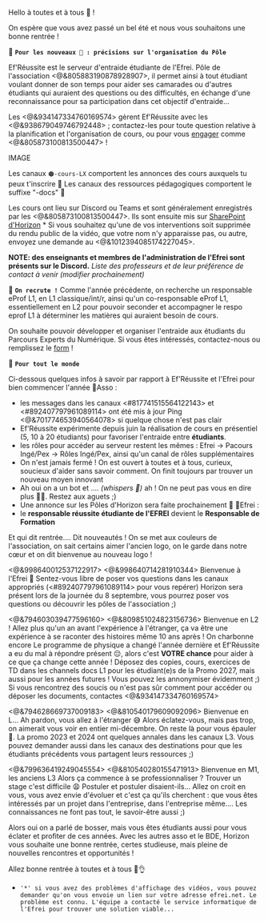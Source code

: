 Hello à toutes et à tous 👋 !

On espère que vous avez passé un bel été et nous vous souhaitons une bonne rentrée !

:small_blue_diamond: **`Pour les nouveaux 🌱 : précisions sur l'organisation du Pôle`**

Ef'Réussite est le serveur d'entraide étudiante de l'Efrei.
Pôle de l'association <@&805883190878928907>, il permet ainsi à tout étudiant voulant donner de son temps pour aider ses camarades ou d'autres étudiants qui auraient des questions ou des difficultés, en échange d'une reconnaissance pour sa participation dans cet objectif d'entraide... 

Les <@&934147334760169574> gèrent Ef'Réussite avec les <@&938679049746792448> ; contactez-les pour toute question relative à la planification et l'organisation de cours, ou pour vous [engager](https://bit.ly/EfRéussiteRecrute) comme <@&805873100813500447> !

IMAGE

Les canaux `🟠-cours-LX` comportent les annonces des cours auxquels tu peux t'inscrire 🔔
Les canaux des ressources pédagogiques comportent le suffixe "-docs" 📄

Les cours ont lieu sur Discord ou Teams et sont généralement enregistrés par les <@&805873100813500447>. Ils sont ensuite mis sur [SharePoint d'Horizon](https://bit.ly/EfRéussiteSP) * 
Si vous souhaitez qu'une de vos interventions soit supprimée du rendu public de la vidéo, que votre nom n'y apparaisse pas, ou autre, envoyez une demande au <@&1012394085174227045>.

**NOTE: des enseignants et membres de l'administration de l'Efrei sont présents sur le Discord.**
*Liste des professeurs et de leur préférence de contact à venir (modifier prochainement)*


🔹 **`On recrute !`**
Comme l'année précédente, on recherche un responsable eProf L1, en L1 classique/int/r, ainsi qu'un co-responsable eProf L1, essentiellement en L2 pour pouvoir seconder et accompagner le respo eprof L1 à déterminer les matières qui auraient besoin de cours.

On souhaite pouvoir développer et organiser l'entraide aux étudiants du Parcours Experts du Numérique. Si vous êtes intéressés, contactez-nous ou remplissez le [form](https://bit.ly/EfRéussiteRecrute) !


:small_blue_diamond: **`Pour tout le monde`**

Ci-dessous quelques infos à savoir par rapport à Ef'Réussite et l'Efrei pour bien commencer l'année
🔸Asso :
 - les messages dans les canaux <#817741515564122143> et <#892407797961089114> ont été mis à jour
   Ping <@&701774653940564078> si quelque chose n'est pas clair
 - Ef'Réussite expérimente depuis juin la réalisation de cours en présentiel (5, 10 à 20 étudiants) pour favoriser l'entraide entre __étudiants__. 
 - les rôles pour accéder au serveur restent les mêmes : Efrei → Pacours Ingé/Pex → Rôles Ingé/Pex, ainsi qu'un canal de rôles supplémentaires
 - On n'est jamais fermé ! On est ouvert à toutes et à tous, curieux, soucieux d'aider sans savoir comment. On finit toujours par trouver un nouveau moyen innovant
 - Ah oui on a un bot et .... *(whispers :shushing_face:)* ah ! On ne peut pas vous en dire plus 🤷‍♂️. Restez aux aguets ;)
 - Une annonce sur les Pôles d'Horizon sera faite prochainement 📢
🔸Efrei : 
- le **responsable réussite étudiante de l'EFREI** devient le **Responsable de Formation**

Et qui dit rentrée.... Dit nouveautés !
On se met aux couleurs de l'association, on sait certains aimer l'ancien logo, on le garde dans notre cœur et on dit bienvenue au nouveau logo !


 <@&998640012537122917> <@&998640714281910344>
Bienvenue à l'Efrei 🥳 
Sentez-vous libre de poser vos questions dans les canaux appropriés (<#892407797961089114> pour vous repérer)
Horizon sera présent lors de la journée du 8 septembre, vous pourrez poser vos questions ou découvrir les pôles de l'association ;)


 <@&794603039477596160> <@&809851024823156736>
Bienvenue en L2 !
Allez plus qu'un an avant l'expérience à l'étranger, ça va être une expérience à se raconter des histoires même 10 ans après !
On charbonne encore
Le programme de physique a changé l'année dernière et Ef'Réussite a eu du mal à répondre présent 😔, alors c'est **VOTRE chance** pour aider à ce que ça change cette année !
Déposez des copies, cours, exercices de TD dans les channels docs L1 pour les étudiant(e)s de la Promo 2027, mais aussi pour les années futures ! Vous pouvez les annonymiser évidemment ;)
Si vous rencontrez des soucis ou n'est pas sûr comment pour accéder ou déposer les documents, contactes <@&934147334760169574>

 <@&794628669737009183> <@&810540179609092096>
Bienvenue en L... Ah pardon, vous allez à l'étranger 😅 Alors éclatez-vous, mais pas trop, on aimerait vous voir en entier mi-décembre.
On reste là pour vous épauler 💪. La promo 2023 et 2024 ont quelques annales dans les canaux L3. 
Vous pouvez demander aussi dans les canaux des destinations pour que les étudiants précédents vous partagent leurs ressources ;)


 <@&799636419249045554> <@&810540280155471913>
Bienvenue en M1, les anciens L3
Alors ça commence à se professionnaliser ? Trouver un stage c'est difficile 😩 Postuler et postuler disaient-ils...
Allez on croit en vous, vous avez envie d'évoluer et c'est ça qu'ils cherchent : que vous êtes intéressés par un projet dans l'entreprise, dans l'entreprise même....
Les connaissances ne font pas tout, le savoir-être aussi ;)


Alors oui on a parlé de bosser, mais vous êtes étudiants aussi pour vous éclater et profiter de ces années.
Avec les autres asso et le BDE, Horizon vous souhaite une bonne rentrée, certes studieuse, mais pleine de nouvelles rencontres et opportunités !

Allez bonne rentrée à toutes et à tous 🥳👌


* `'*' si vous avez des problèmes d'affichage des vidéos, vous pouvez demander qu'on vous envoie un lien sur votre adresse efrei.net. Le problème est connu. L'équipe a contacté le service informatique de l'Efrei pour trouver une solution viable...`
